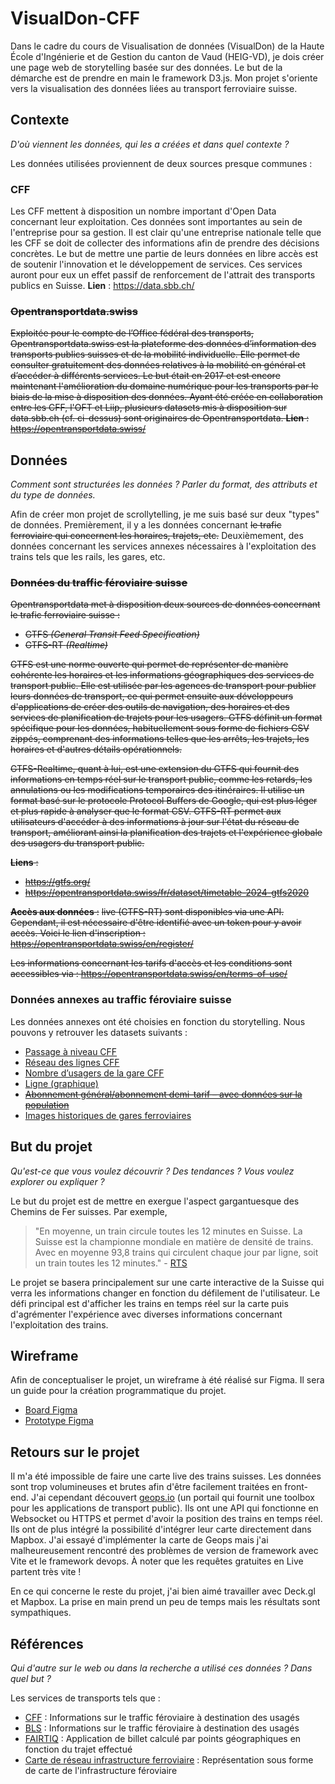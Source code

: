 # VisualDon-CFF
Dans le cadre du cours de Visualisation de données (VisualDon) de la Haute École d'Ingénierie et de Gestion du canton de Vaud (HEIG-VD), je dois créer une page web de storytelling basée sur des données. Le but de la démarche est de prendre en main le framework D3.js. Mon projet s'oriente vers la visualisation des données liées au transport ferroviaire suisse.

## Contexte
_D'où viennent les données, qui les a créées et dans quel contexte ?_

Les données utilisées proviennent de deux sources presque communes :

### CFF
Les CFF mettent à disposition un nombre important d'Open Data concernant leur exploitation. Ces données sont importantes au sein de l'entreprise pour sa gestion. Il est clair qu'une entreprise nationale telle que les CFF se doit de collecter des informations afin de prendre des décisions concrètes. Le but de mettre une partie de leurs données en libre accès est de soutenir l'innovation et le développement de services. Ces services auront pour eux un effet passif de renforcement de l'attrait des transports publics en Suisse.
**Lien** : https://data.sbb.ch/

### ~~Opentransportdata.swiss~~
~~Exploitée pour le compte de l’Office fédéral des transports, Opentransportdata.swiss est la plateforme des données d’information des transports publics suisses et de la mobilité individuelle. Elle permet de consulter gratuitement des données relatives à la mobilité en général et d’accéder à différents services. Le but était en 2017 et est encore maintenant l'amélioration du domaine numérique pour les transports par le biais de la mise à disposition des données. Ayant été créée en collaboration entre les CFF, l'OFT et Liip, plusieurs datasets mis à disposition sur data.sbb.ch (cf. ci-dessus) sont originaires de Opentransportdata.
**Lien** : https://opentransportdata.swiss/~~

## Données
_Comment sont structurées les données ? Parler du format, des attributs et du type de données._

Afin de créer mon projet de scrollytelling, je me suis basé sur deux "types" de données. Premièrement, il y a les données concernant ~~le trafic ferroviaire qui concernent les horaires, trajets, etc.~~ Deuxièmement, des données concernant les services annexes nécessaires à l'exploitation des trains tels que les rails, les gares, etc.

### ~~Données du traffic féroviaire suisse~~
~~Opentransportdata met à disposition deux sources de données concernant le trafic ferroviaire suisse :~~
- ~~GTFS _(General Transit Feed Specification)_~~
- ~~GTFS-RT _(Realtime)_~~

~~GTFS est une norme ouverte qui permet de représenter de manière cohérente les horaires et les informations géographiques des services de transport public. Elle est utilisée par les agences de transport pour publier leurs données de transport, ce qui permet ensuite aux développeurs d'applications de créer des outils de navigation, des horaires et des services de planification de trajets pour les usagers. GTFS définit un format spécifique pour les données, habituellement sous forme de fichiers CSV zippés, comprenant des informations telles que les arrêts, les trajets, les horaires et d'autres détails opérationnels.~~

~~GTFS-Realtime, quant à lui, est une extension du GTFS qui fournit des informations en temps réel sur le transport public, comme les retards, les annulations ou les modifications temporaires des itinéraires. Il utilise un format basé sur le protocole Protocol Buffers de Google, qui est plus léger et plus rapide à analyser que le format CSV. GTFS-RT permet aux utilisateurs d'accéder à des informations à jour sur l'état du réseau de transport, améliorant ainsi la planification des trajets et l'expérience globale des usagers du transport public.~~

~~**Liens** :~~
- ~~https://gtfs.org/~~
- ~~https://opentransportdata.swiss/fr/dataset/timetable-2024-gtfs2020~~

~~**Accès aux données** :~~
~~live (GTFS-RT) sont disponibles via une API. Cependant, il est nécessaire d'être identifié avec un token pour y avoir accès. Voici le lien d'inscription : https://opentransportdata.swiss/en/register/~~

~~Les informations concernant les tarifs d'accès et les conditions sont accessibles via : https://opentransportdata.swiss/en/terms-of-use/~~

### Données annexes au traffic féroviaire suisse
Les données annexes ont été choisies en fonction du storytelling. Nous pouvons y retrouver les datasets suivants :
- [Passage à niveau CFF](https://data.sbb.ch/explore/dataset/bahnubergang/information/)
- [Réseau des lignes CFF](https://data.sbb.ch/explore/dataset/linie/)
- [Nombre d’usagers de la gare CFF](https://data.sbb.ch/explore/dataset/anzahl-sbb-bahnhofbenutzer/)
- [Ligne (graphique)](https://data.sbb.ch/explore/dataset/linie-mit-polygon/)
- ~~[Abonnement général/abonnement demi-tarif – avec données sur la population](https://data.sbb.ch/explore/dataset/generalabo-halbtax-mit-bevolkerungsdaten/)~~
- [Images historiques de gares ferroviaires](https://data.sbb.ch/explore/dataset/historische-bahnhofbilder/)

## But du projet
_Qu'est-ce que vous voulez découvrir ? Des tendances ? Vous voulez explorer ou expliquer ?_

Le but du projet est de mettre en exergue l'aspect gargantuesque des Chemins de Fer suisses. Par exemple,
> "En moyenne, un train circule toutes les 12 minutes en Suisse. La Suisse est la championne mondiale en matière de densité de trains. Avec en moyenne 93,8 trains qui circulent chaque jour par ligne, soit un train toutes les 12 minutes." - [RTS](https://www.rts.ch/info/suisse/1169490-la-suisse-championne-mondiale-du-rail.html#:~:text=En%20moyenne%2C%20un%20train%20circule,arrive%20loin%20devant%20le%20Japon.)

Le projet se basera principalement sur une carte interactive de la Suisse qui verra les informations changer en fonction du défilement de l'utilisateur. Le défi principal est d'afficher les trains en temps réel sur la carte puis d'agrémenter l'expérience avec diverses informations concernant l'exploitation des trains.

## Wireframe
Afin de conceptualiser le projet, un wireframe à été réalisé sur Figma. Il sera un guide pour la création programmatique du projet.

- [Board Figma](https://www.figma.com/file/t4qE9l2qB8bEzUYkk3uKyR/Wireframe?type=design&node-id=0%3A1&mode=design&t=NpGxhIR3UM60FR7E-1)
- [Prototype Figma](https://www.figma.com/proto/t4qE9l2qB8bEzUYkk3uKyR/Wireframe?page-id=0%3A1&type=design&node-id=13-2600&viewport=369%2C454%2C0.39&t=FwHd5mDZj7SWNnQ4-1&scaling=scale-down&mode=design)

## Retours sur le projet
Il m'a été impossible de faire une carte live des trains suisses. Les données sont trop volumineuses et brutes afin d'être facilement traitées en front-end. J'ai cependant découvert [geops.io](https://developer.geops.io/) (un portail qui fournit une toolbox pour les applications de transport public). Ils ont une API qui fonctionne en Websocket ou HTTPS et permet d'avoir la position des trains en temps réel. Ils ont de plus intégré la possibilité d'intégrer leur carte directement dans Mapbox. J'ai essayé d'implémenter la carte de Geops mais j'ai malheureusement rencontré des problèmes de version de framework avec Vite et le framework devops. À noter que les requêtes gratuites en Live partent très vite !

En ce qui concerne le reste du projet, j'ai bien aimé travailler avec Deck.gl et Mapbox. La prise en main prend un peu de temps mais les résultats sont sympathiques.

## Références
_Qui d'autre sur le web ou dans la recherche a utilisé ces données ? Dans quel but ?_

Les services de transports tels que :
- [CFF](https://www.sbb.ch/) : Informations sur le traffic féroviaire à destination des usagés
- [BLS](https://www.bls.ch/) : Informations sur le traffic féroviaire à destination des usagés
- [FAIRTIQ](https://fairtiq.com/) : Application de billet calculé par points géographiques en fonction du trajet effectué
- [Carte de réseau infrastructure ferroviaire](https://maps.trafimage.ch/) : Représentation sous forme de carte de l'infrastructure féroviaire

